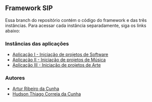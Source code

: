 ## Framework SIP
Essa branch do repositório contém o código do framework e das três instâncias.
Para acessar cada instância separadamente, siga os links abaixo:
### Instâncias das aplicações
- [Aplicação I - Iniciação de projetos de Software](https://github.com/HudsonThiago/pds-grupo-10/tree/SoftwareApplication)  
- [Aplicação II - Iniciação de projetos de Música](https://github.com/HudsonThiago/pds-grupo-10/tree/MusicApplication)  
- [Aplicação III - Iniciação de projetos de Arte](https://github.com/HudsonThiago/pds-grupo-10/tree/ArtApplication)

### Autores
- [Artur Ribeiro da Cunha](https://github.com/arturRDC)
- [Hudson Thiago Correia da Cunha](https://github.com/HudsonThiago)

